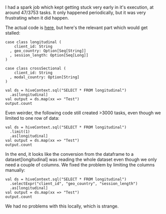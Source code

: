 I had a spark job which kept getting stuck very early in it's execution, at around 47/3753 tasks.
It only happened periodically, but it was very frustrating when it did happen.

The actual code is [here](), but here's the relevant part which would get stalled:
```
case class longitudinal (
    client_id: String
  , geo_country: Option[Seq[String]]
  , session_length: Option[Seq[Long]]
)

case class crossSectional (
    client_id: String
  , modal_country: Option[String]
)

val ds = hiveContext.sql("SELECT * FROM longitudinal")
  .as[longitudinal]
val output = ds.map(xx => "Test")
output.count
```

Even weirder, the following code still created >3000 tasks, even though we limited to one row of data:
```
val ds = hiveContext.sql("SELECT * FROM longitudinal")
  .limit(1)
  .as[longitudinal]
val output = ds.map(xx => "Test")
output.count
```

In the end, it looks like the conversion from the dataframe to a dataset[longitudinal] was reading the whole dataset even though we only need a couple of columns.
We fixed the problem by limiting the columns manually:

```
val ds = hiveContext.sql("SELECT * FROM longitudinal")
  .selectExpr("client_id", "geo_country", "session_length")
  .as[longitudinal]
val output = ds.map(xx => "Test")
output.count
```

We had no problems with this locally, which is strange. 
